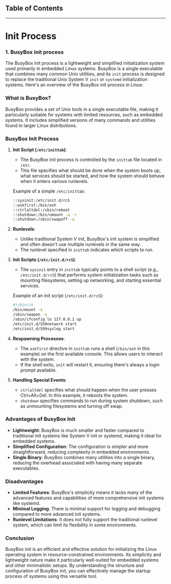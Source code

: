 ## Table of Contents 



-----------------------------------------------------------------------------------------------------------------------------------------------------------

# Init Process



### 1. BusyBox init process

 The BusyBox init process is a lightweight and simplified initialization system used primarily in embedded Linux systems. BusyBox is a single executable that combines many common Unix utilities, and its `init` process is designed to replace the traditional Unix System V `init` or `systemd` initialization systems. Here's an overview of the BusyBox init process in Linux:

### What is BusyBox?

BusyBox provides a set of Unix tools in a single executable file, making it particularly suitable for systems with limited resources, such as embedded systems. It includes simplified versions of many commands and utilities found in larger Linux distributions.

### BusyBox Init Process

1. **Init Script (`/etc/inittab`)**:

   - The BusyBox init process is controlled by the `inittab` file located in `/etc`.
   - This file specifies what should be done when the system boots up, what services should be started, and how the system should behave when it enters various runlevels.

   Example of a simple `/etc/inittab`:

   ```bash
   ::sysinit:/etc/init.d/rcS
   ::askfirst:/bin/ash
   ::ctrlaltdel:/sbin/reboot
   ::shutdown:/bin/umount -a -r
   ::shutdown:/sbin/swapoff -a
   ```

2. **Runlevels**:

   - Unlike traditional System V init, BusyBox's init system is simplified and often doesn't use multiple runlevels in the same way.
   - The runlevel specified in `inittab` indicates which scripts to run.

3. **Init Scripts (`/etc/init.d/rcS`)**:

   - The `sysinit` entry in `inittab` typically points to a shell script (e.g., `/etc/init.d/rcS`) that performs system initialization tasks such as mounting filesystems, setting up networking, and starting essential services.

   Example of an init script (`/etc/init.d/rcS`):

   ```bash
   #!/bin/sh
   /bin/mount -a
   /sbin/swapon -a
   /sbin/ifconfig lo 127.0.0.1 up
   /etc/init.d/S50network start
   /etc/init.d/S99syslog start
   ```

4. **Respawning Processes**:

   - The `askfirst` directive in `inittab` runs a shell (`/bin/ash` in this example) on the first available console. This allows users to interact with the system.
   - If the shell exits, `init` will restart it, ensuring there's always a login prompt available.

5. **Handling Special Events**:

   - `ctrlaltdel` specifies what should happen when the user presses Ctrl+Alt+Del. In this example, it reboots the system.
   - `shutdown` specifies commands to run during system shutdown, such as unmounting filesystems and turning off swap.

### Advantages of BusyBox Init

- **Lightweight**: BusyBox is much smaller and faster compared to traditional init systems like System V init or systemd, making it ideal for embedded systems.
- **Simplified Configuration**: The configuration is simpler and more straightforward, reducing complexity in embedded environments.
- **Single Binary**: BusyBox combines many utilities into a single binary, reducing the overhead associated with having many separate executables.

### Disadvantages

- **Limited Features**: BusyBox's simplicity means it lacks many of the advanced features and capabilities of more comprehensive init systems like systemd.
- **Minimal Logging**: There is minimal support for logging and debugging compared to more advanced init systems.
- **Runlevel Limitations**: It does not fully support the traditional runlevel system, which can limit its flexibility in some environments.

### Conclusion

BusyBox init is an efficient and effective solution for initializing the Linux operating system in resource-constrained environments. Its simplicity and lightweight nature make it particularly well-suited for embedded systems and other minimalistic setups. By understanding the structure and configuration of BusyBox init, you can effectively manage the startup process of systems using this versatile tool.
